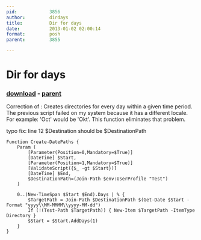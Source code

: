 ```yaml
---
pid:            3856
author:         dirdays
title:          Dir for days
date:           2013-01-02 02:00:14
format:         posh
parent:         3855

---
```


# Dir for days

### [download](Scripts\3856.ps1) - [parent](Scripts\3855.md)

Correction of : Creates directories for every day within a given time period. 
The previous script failed on my system because it has a different locale. For example: 'Oct' would be 'Okt'. This function eliminates that problem.

typo fix: line 12 $Destination should be $DestinationPath

```posh
Function Create-DatePaths {
    Param (
        [Parameter(Position=0,Mandatory=$True)]
        [DateTime] $Start,
        [Parameter(Position=1,Mandatory=$True)]
        [ValidateScript({$_ -gt $Start})]
        [DateTime] $End,
        $DestinationPath=(Join-Path $env:UserProfile "Test")
    )

    0..(New-TimeSpan $Start $End).Days | % {
        $TargetPath = Join-Path $DestinationPath $(Get-Date $Start -Format "yyyy\\MM-MMMM\\yyyy-MM-dd")
        If (!(Test-Path $TargetPath)) { New-Item $TargetPath -ItemType Directory }
        $Start = $Start.AddDays(1)
    }
}
```
